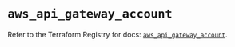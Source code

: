 # `aws_api_gateway_account`

Refer to the Terraform Registry for docs: [`aws_api_gateway_account`](https://registry.terraform.io/providers/hashicorp/aws/5.76.0/docs/resources/api_gateway_account).
